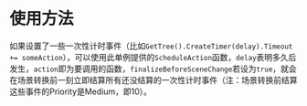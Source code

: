 # 使用方法
如果设置了一些一次性计时事件（比如`GetTree().CreateTimer(delay).Timeout += someAction`），可以使用此单例提供的`ScheduleAction`函数，`delay`表明多久后发生，`action`即为要调用的函数，`finalizeBeforeSceneChange`若设为`true`，就会在场景转换前一刻立即结算所有还没结算的一次性计时事件（注：场景转换前结算这些事件的Priority是Medium，即10）。